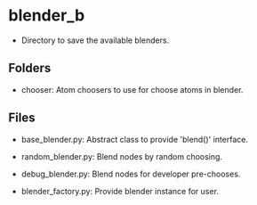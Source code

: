 # blender_b
* Directory to save the available blenders.

## Folders
* chooser: Atom choosers to use for choose atoms in blender.

## Files
* base_blender.py: Abstract class to provide 'blend()' interface.
* random_blender.py: Blend nodes by random choosing.
* debug_blender.py: Blend nodes for developer pre-chooses. 

* blender_factory.py: Provide blender instance for user.